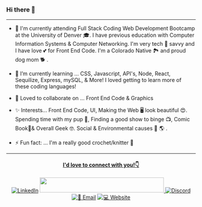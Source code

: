 ### Hi there 👋
---

- 💬 I'm currently attending Full Stack Coding Web Development Bootcamp at the University of Denver 🎓. I have previous education with Computer Information Systems & Computer Networking. I'm very tech 📱 savvy and I have love 💕 for Front End Code. I'm a Colorado Native 🏞 and proud dog mom 🐕 . 

- 🌱 I’m currently learning ... CSS, Javascript, API's, Node, React, Sequilize, Express, mySQL, & More! I loved getting to learn more of these coding languages!

- 🤝 Loved to collaborate on ... Front End Code & Graphics 

- ✨ Interests... Front End Code, UI, Making the Web 🖥 look beautiful 😍. Spending time with my pup 🐶, Finding a good show to binge 📺, Comic Book💚& Overall Geek 🤓. Social & Environmental causes 💪 🌎 . 

- ⚡ Fun fact: ... I'm a really good crochet/knitter 🧶 

---

<h4 align="center" style="text-decoration:underline;">I'd love to connect with you!👇 </h4>
<p align="center">
<a href="https://www.linkedin.com/in/kendrawing/"><img src="https://img.shields.io/badge/LinkedIn-ffffff?style=flat-square&logo=LinkedIn&logoColor=0177b5&link=https://www.linkedin.com/in/kendrawing/" alt="LinkedIn" /></a>
<a href="https://join.slack.com/t/kendrawingweb-dfc7333/shared_invite/zt-u0vp8owy-odr4CflXwX80gsCmkVjL5w"><img src="https://cdn.brandfolder.io/5H442O3W/as/pljt3c-dcwb20-133c29/Slack_RGB_White.svg?position=181436" width="330px" height="40px">
<a href="https://discord.gg/eK8HPFx39u"><img src="https://img.shields.io/badge/Discord-000000?style=for-the-badge&logo=Discord&link=https://discord.gg/eK8HPFx39u" alt="Discord" /></a>
<br>
<a href="kendrawingpro@icloud.com"><img src="https://img.shields.io/badge/📧 Email-kendrawingpro@icloud.com-080705?labelColor=FF006F&style=flat-square&link=kendrawingpro@icloud.com" alt="📧 Email " /></a>
<a href="kendrawing.myportfolio.com"><img src="https://img.shields.io/badge/💻 Website-kendrawing.com-080705?labelColor=FF006F&style=flat-square&link=kendrawing.myportfolio.com" alt="💻 Website" /> 
</p>

<!--
**kwing25/kwing25** is a ✨ _special_ ✨ repository because its `README.md` (this file) appears on your GitHub profile.

Here are some ideas to get you started:

- 🔭 I’m currently working on ...
- 🌱 I’m currently learning ...
- 👯 I’m looking to collaborate on ...
- 🤔 I’m looking for help with ...
- 💬 Ask me about ...
- 📫 How to reach me: ...
- 😄 Pronouns: ...
- ⚡ Fun fact: ...
-->

